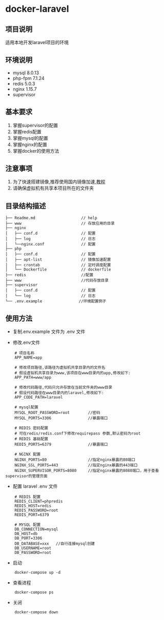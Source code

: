 # docker-laravel

## 项目说明
适用本地开发laravel项目的环境

## 环境说明

* mysql     8.0.13
* php-fpm   7.1.24
* redis     5.0.3
* nginx     1.15.7
* supervisor

## 基本要求
1. 掌握supervisor的配置
2. 掌握redis配置
3. 掌握mysql的配置
4. 掌握nginx的配置
5. 掌握docker的使用方法

## 注意事项
1. 为了快速搭建镜像,推荐使用国内镜像加速,[教程](https://blog.csdn.net/sinat_32247833/article/details/79767263)
2. 请确保虚拟机有共享本项目所在的文件夹

## 目录结构描述
```
├── Readme.md                    // help
├── www                          // 存放应用的目录
├── nginx                        
│   ├── conf.d                   // 配置
│   ├── log                      // 日志
│   └──nginx.conf                // 配置
├── php
│   ├── conf.d                   // 配置
│   ├── apt-list                 // 镜像加速配置
│   ├── crontab                  // 定时调度配置
│   └── Dockerfile               // dockerfile
├── redis                        //配置
├── www                          //代码存放目录
├── supervisor
│   ├── conf.d                   // 配置
│   └── log                      // 日志
└── .env.example                //环境配置例子
```

## 使用方法
* 复制.env.example 文件为 .env 文件

* 修改.env文件

```
    # 项目名称
    APP_NAME=app
    
    # 修改项目路径,该路径为虚拟机共享目录内的文件名
    # 假设虚拟机共享目录为www,该项目在www目录内的app,修改如下:
    APP_PATH=www/app

    # 修改代码路径,代码只允许存放在当前文件夹的www目录
    # 假设代码路径在www目录内的laravel,修改如下:
    APP_CODE_PATH=laravel

    # mysql配置
    MYSQL_ROOT_PASSWORD=root        //密码
    MYSQL_PORTS=3306                //暴露端口

    # REDIS 密码配置
    # 可在redis/redis.conf下修改requirepass 参数,默认密码为root
    # REDIS 基础配置
    REDIS_PORTS=6379                //暴露端口
    
    # NGINX 配置
    NGINX_PORTS=80                  //指定nginx暴露的80端口
    NGINX_SSL_PORTS=443             //指定nginx暴露的443端口
    NGINX_SUPERVISOR_PORTS=8080     //指定nginx暴露的8080端口，用于查看supervisor的管理页面
```

* 配置 laravel .env 文件

```
    # REDIS 配置
    REDIS_CLIENT=phpredis
    REDIS_HOST=redis
    REDIS_PASSWORD=root
    REDIS_PORT=6379

    # MYSQL 配置
    DB_CONNECTION=mysql
    DB_HOST=db
    DB_PORT=3306
    DB_DATABASE=xxx   //自行连接mysql创建
    DB_USERNAME=root
    DB_PASSWORD=root

```

* 启动

```
    docker-compose up -d
```

* 查看进程

```
    docker-compose ps
```

* 关闭

```
    docker-compose down
```

